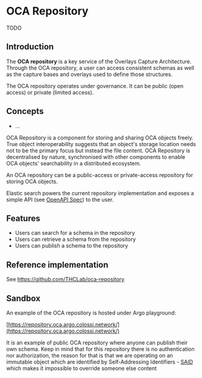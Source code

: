 # OCA Repository
TODO

## Introduction

The **OCA repository** is a key service of the Overlays Capture Architecture.
Through the OCA repository, a user can access consistent schemas as well as the
capture bases and overlays used to define those structures.

The OCA repository operates under governance. It can be public (open access) or
private (limited access).

## Concepts

- ...

OCA Repository is a component for storing and sharing OCA objects freely. True
object interoperability suggests that an object's storage location needs not to
be the primary focus but instead the file content. 
OCA Repository is decentralised by nature, synchronised with other components to
enable OCA objects' searchability in a distributed ecosystem.

An OCA repository can be a public-access or private-access repository for
storing OCA objects.

Elastic search powers the current repository implementation and exposes a simple
API (see [OpenAPI Spec](https://repository.oca.argo.colossi.network/)) to the
user.

## Features

- Users can search for a schema in the repository
- Users can retrieve a schema from the repository
- Users can publish a schema to the repository

## Reference implementation

See https://github.com/THCLab/oca-repository

## Sandbox

An example of the OCA repository is hosted under Argo playground:

[https://repository.oca.argo.colossi.network/](https://repository.oca.argo.colossi.network/)

It is an example of public OCA repository where anyone can publish their own
schema. Keep in mind that for this repository there is no authentication nor
authorization, the reason for that is that we are operating on an immutable
object which are identified by Self-Addressing Identifiers -
[SAID](https://datatracker.ietf.org/doc/html/draft-ssmith-said) which makes it
impossible to override someone else content
